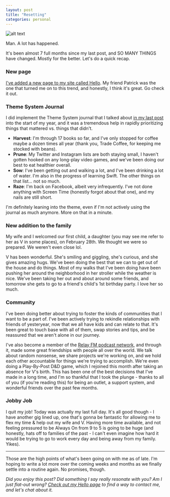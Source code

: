 ```yaml
---
layout: post
title: "Resetting"
categories: personal
---
```


![alt text][headerImg]

Man. A lot has happened.

<!-- more -->

It's been almost 7 full months since my last post, and SO MANY THINGS have changed. Mostly for the better. Let's do a quick recap.

### New page

[I've added a new page to my site called Hello][hello]. My friend Patrick was the one that turned me on to this trend, and honestly, I think it's great. Go check it out.

### Theme System Journal

I did implement the Theme System journal that I talked about [in my last post][garden] into the start of my year, and it was a tremendous help in rapidly prioritizing things that mattered vs. things that didn't.

- **Harvest**: I'm through 17 books so far, and I've only stopped for coffee maybe a dozen times all year (thank you, Trade Coffee, for keeping me stocked with beans).
- **Prune**: My Twitter and Instagram lists are both staying small, I haven't gotten hooked on any long-play video games, and we've been doing our best to eat healthier overall.
- **Sow**: I've been getting out and walking a lot, and I've been drinking a lot of water. I'm also in the progress of learning Swift. The other things on that list... not so much.
- **Raze**: I'm back on Facebook, albeit very infrequently. I've not done anything with Screen Time (honestly forgot about that one), and my nails are still short.

I'm definitely leaning into the theme, even if I'm not actively using the journal as much anymore. More on that in a minute.

### New addition to the family

My wife and I welcomed our first child, a daughter (you may see me refer to her as V in some places), on February 28th. We thought we were so prepared. We weren't even close lol.

V has been wonderful. She's smiling and giggling, she's curious, and she gives amazing hugs. We've been doing the best that we can to get out of the house and do things. Most of my walks that I've been doing have been pushing her around the neighborhood in her stroller while the weather is nice. We've been taking her out and about around some friends, and tomorrow she gets to go to a friend's child's 1st birthday party. I love her so much.

### Community

I've been doing better about trying to foster the kinds of communities that I want to be a part of. I've been actively trying to rekindle relationships with friends of yesteryear, now that we all have kids and can relate to that. It's been great to touch base with all of them, swap stories and tips, and be reassured that we aren't alone in our journey.

I've also become a member of the [Relay FM podcast network][relay], and through it, made some great friendships with people all over the world. We talk about random nonsense, we share projects we're working on, and we hold each other accountable for things we're trying to accomplish. We're even doing a Play-By-Post D&D game, which I rejoined this month after taking an absence for V's birth. This has been one of the best decisions that I've made in a long time, and I'm so thankful that I took the plunge - thanks to all of you (if you're reading this) for being an outlet, a support system, and wonderful friends over the past few months.

### Jobby Job

I quit my job! Today was actually my last full day. It's all good though - I have another gig lined up, one that's gonna be fantastic for allowing me to flex my time & help out my wife and V. Having more time available, and not feeling pressured to be Always On from 9 to 5 is going to be huge (and honestly, hats off to families of the past - I can't even imagine how hard it would be trying to go to work every day and being away from my family. Yikes).

---

Those are the high points of what's been going on with me as of late. I'm hoping to write a lot more over the coming weeks and months as we finally settle into a routine again. No promises, though.

*Did you enjoy this post? Did something I say really resonate with you? Am I just flat-out wrong? [Check out my Hello page][hello] to find a way to contact me, and let's chat about it.*

[headerImg]: https://www.tomferry.com/wp-content/uploads/2017/10/resetting-relationships-1200x628-compressor-1.jpg "Reset! Reset!"
[garden]: https://niclake.me/year-of-the-garden/
[relay]: https://www.relay.fm/membership
[hello]: https://niclake.me/hello
